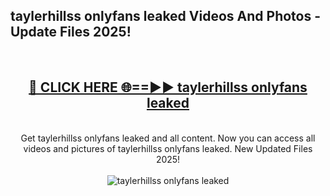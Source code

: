 <h2>taylerhillss onlyfans leaked Videos And Photos - Update Files 2025!</h2>
<br>
<div align="center">
<h2><a href="https://linkcuts.com/hfmhzwbr" rel="nofollow">🔴 CLICK HERE 🌐==►► taylerhillss onlyfans leaked</a></h2>
<br>
Get taylerhillss onlyfans leaked and all content. Now you can access all videos and pictures of taylerhillss onlyfans leaked. New Updated Files 2025!
<br>
<br>
<a href="https://linkcuts.com/hfmhzwbr" rel="nofollow" data-target="animated-image.originalLink"><img src="https://i.ibb.co.com/WyWwxjT/player-gif2.gif" alt="taylerhillss onlyfans leaked" style="max-width: 100%; display: inline-block;" data-target="animated-image.originalImage"></a>
</div>
<br>